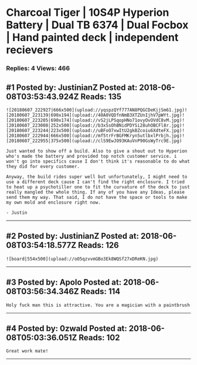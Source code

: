 # Charcoal Tiger &#124; 10S4P Hyperion Battery &#124; Dual TB 6374 &#124; Dual Focbox &#124; Hand painted deck &#124; independent recievers

### Replies: 4 Views: 466

## \#1 Posted by: JustinianZ Posted at: 2018-06-08T03:53:43.924Z Reads: 135

```
![20180607_222927|666x500](upload://yqspzQYf777AN8PQGCDeKjjSm61.jpg)![20180607_223139|690x194](upload://40A0VQDfnNmB3XTZUnIjhV7pWYt.jpg)![20180607_223205|690x174](upload://vS2jLPSqopHNo71ovyOvOVdC8vM.jpg)![20180607_223008|252x500](upload://b3xSsOhBNidPDYSi28uhOBCFl8r.jpg)![20180607_223244|223x500](upload://uBFoO7xwItU2gkBZcoiu6XdteFX.jpg)![20180607_222944|666x500](upload://mf5trFrBGFMKryn5utlbxlPrbjh.jpg)![20180607_222955|375x500](upload://clS9EwJO93KAuVnP90GsWyTrc9E.jpg)

Just wanted to show off a build. Also to give a shout out to Hyperion who's made the battery and provided top notch customer service. i won't go into specifics cause I don't think it's reasonable to do what they did for every customer.

Anyway, the build rides super well but unfortunately, I might need to use a different deck cause I can't find the right enclosure. I tried to heat up a psychotiller one to fit the curvature of the deck to just really mangled the whole thing. If any of you have any Ideas, please send them my way. That said, I do not have the space or tools to make my own mold and enclosure right now. 

- Justin
```

---
## \#2 Posted by: JustinianZ Posted at: 2018-06-08T03:54:18.577Z Reads: 126

```
![board|554x500](upload://oO5qzvvmGBo3Ek8WQSf27xDReKN.jpg)
```

---
## \#3 Posted by: Apolo Posted at: 2018-06-08T03:56:34.346Z Reads: 114

```
Holy fuck man this is attractive. You are a magician with a paintbrush
```

---
## \#4 Posted by: 0zwald Posted at: 2018-06-08T05:03:36.051Z Reads: 102

```
Great work mate!
```

---
